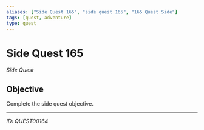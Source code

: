 ```yaml
---
aliases: ["Side Quest 165", "side quest 165", "165 Quest Side"]
tags: [quest, adventure]
type: quest
---
```


# Side Quest 165

*Side Quest*

## Objective
Complete the side quest objective.

---
*ID: QUEST00164*